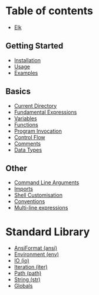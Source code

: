 # Table of contents

* [Elk](README.md)

## Getting Started

* [Installation](getting-started/installation.md)
* [Usage](getting-started/usage.md)
* [Examples](getting-started/examples.md)

## Basics

* [Current Directory](basics/current-directory.md)
* [Fundamental Expressions](basics/fundamental-expressions.md)
* [Variables](basics/variables.md)
* [Functions](basics/functions.md)
* [Program Invocation](basics/program-invocation.md)
* [Control Flow](basics/control-flow.md)
* [Comments](basics/comments.md)
* [Data Types](basics/data-types.md)

## Other

* [Command Line Arguments](other/command-line-arguments.md)
* [Imports](other/imports.md)
* [Shell Customisation](other/shell-customisation.md)
* [Conventions](other/conventions.md)
* [Multi-line expressions](other/multi-line-expressions.md)

# Standard Library

* [AnsiFormat (ansi)](AnsiFormat%20(ansi).md)
* [Environment (env)](Environment%20(env).md)
* [IO (io)](IO%20(io).md)
* [Iteration (iter)](Iteration%20(iter).md)
* [Path (path)](Path%20(path).md)
* [String (str)](String%20(str).md)
* [Globals](Globals.md)
